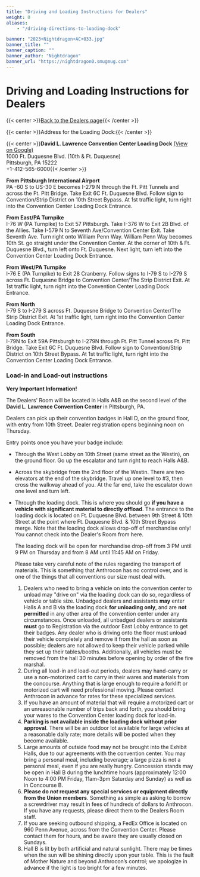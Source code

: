 ```yaml
---
title: "Driving and Loading Instructions for Dealers"
weight: 0
aliases:
    - "/driving-directions-to-loading-dock"

banner: "2023+Nightdragon+AC+033.jpg"
banner_title: ""
banner_caption: ""
banner_author: "Nightdragon"
banner_url: "https://nightdragon0.smugmug.com"
---
```


# Driving and Loading Instructions for Dealers

{{< center >}}[Back to the Dealers page](/dealers){{< /center >}}

{{< center >}}Address for the Loading Dock:{{< /center >}}

{{< center >}}**David L. Lawrence Convention Center Loading Dock** [(View on Google)](https://goo.gl/maps/1ZHvu8Qwozz)<br>
1000 Ft. Duquesne Blvd. (10th & Ft. Duquesne)<br>
Pittsburgh, PA 15222<br>
+1-412-565-6000{{< /center >}}

**From Pittsburgh International Airport**<br>
PA -60 S to US-30 E becomes I-279 N through the Ft. Pitt Tunnels and across the Ft. Pitt Bridge. Take Exit 6C Ft. Duquesne Blvd. Follow sign to Convention/Strip District on 10th Street Bypass. At 1st traffic light, turn right into the Convention Center Loading Dock Entrance.

**From East/PA Turnpike**<br>
I-76 W (PA Turnpike) to Exit 57 Pittsburgh. Take I-376 W to Exit 2B Blvd. of the Allies. Take I-579 N to Seventh Ave/Convention Center Exit. Take Seventh Ave. Turn right onto William Penn Way. William Penn Way becomes 10th St. go straight under the Convention Center. At the corner of 10th & Ft. Duquesne Blvd., turn left onto Ft. Duquesne. Next light, turn left into the Convention Center Loading Dock Entrance.

**From West/PA Turnpike**<br>
I-76 E (PA Turnpike) to Exit 28 Cranberry. Follow signs to I-79 S to I-279 S across Ft. Duquesne Bridge to Convention Center/The Strip District Exit. At 1st traffic light, turn right into the Convention Center Loading Dock Entrance.

**From North**<br>
I-79 S to I-279 S across Ft. Duquesne Bridge to Convention Center/The Strip District Exit. At 1st traffic light, turn right into the Convention Center Loading Dock Entrance.

**From South**<br>
I-79N to Exit 59A Pittsburgh to I-279N through Ft. Pitt Tunnel across Ft. Pitt Bridge. Take Exit 6C Ft. Duquesne Blvd. Follow sign to Convention/Strip District on 10th Street Bypass. At 1st traffic light, turn right into the Convention Center Loading Dock Entrance.

### Load-in and Load-out instructions

**Very Important Information!**

The Dealers' Room will be located in Halls A&B on the second level of the **David L. Lawrence Convention Center** in Pittsburgh, PA.

Dealers can pick up their convention badges in Hall D, on the ground floor, with entry from 10th Street. Dealer registration opens beginning noon on Thursday.

Entry points once you have your badge include:

- Through the West Lobby on 10th Street (same street as the Westin), on the ground floor. Go up the escalator and turn right to reach Halls A&B.
- Across the skybridge from the 2nd floor of the Westin. There are two elevators at the end of the skybridge. Travel up one level to #3, then cross the walkway ahead of you. At the far end, take the escalator down one level and turn left.
- Through the loading dock. This is where you should go **if you have a vehicle with significant material to directly offload**. The entrance to the loading dock is located on Ft. Duquesne Blvd. between 9th Street & 10th Street at the point where Ft. Duquesne Blvd. & 10th Street Bypass merge. Note that the loading dock allows drop-off of merchandise only! You cannot check into the Dealer's Room from here.

    The loading dock will be open for merchandise drop-off from 3 PM until 9 PM on Thursday and from 8 AM until 11:45 AM on Friday.

    Please take very careful note of the rules regarding the transport of materials. This is something that Anthrocon has no control over, and is one of the things that all conventions our size must deal with.

    1. Dealers who need to bring a vehicle on into the convention center to unload may "drive on" via the loading dock can do so, regardless of vehicle or table size. Unbadged dealers and assistants **may** enter Halls A and B via the loading dock **for unloading only**, and are **not permitted** in any other area of the convention center under any circumstances. Once unloaded, all unbadged dealers or assistants **must** go to Registration via the outdoor East Lobby entrance to get their badges. Any dealer who is driving onto the floor must unload their vehicle completely and remove it from the hall as soon as possible; dealers are not allowed to keep their vehicle parked while they set up their tables/booths. Additionally, all vehicles must be removed from the hall 30 minutes before opening by order of the fire marshal.
    2. During all load-in and load-out periods, dealers may hand-carry or use a non-motorized cart to carry in their wares and materials from the concourse. Anything that is large enough to require a forklift or motorized cart will need professional moving. Please contact Anthrocon in advance for rates for these specialized services.
    3. If you have an amount of material that will require a motorized cart or an unreasonable number of trips back and forth, you should bring your wares to the Convention Center loading dock for load-in.
    4. **Parking is not available inside the loading dock without prior approval**. There will be an outdoor lot available for large vehicles at a reasonable daily rate; more details will be posted when they become available.
    5. Large amounts of outside food may not be brought into the Exhibit Halls, due to our agreements with the convention center. You may bring a personal meal, including beverage; a large pizza is not a personal meal, even if you are really hungry. Concession stands may be open in Hall B during the lunchtime hours (approximately 12:00 Noon to 4:00 PM Friday, 11am-3pm Saturday and Sunday) as well as in Concourse B.
    6. **Please do *not* request any special services or equipment directly from the Union members**. Something as simple as asking to borrow a screwdriver may result in fees of hundreds of dollars to Anthrocon. If you have any requests, please direct them to the Dealers Room staff.
    7. If you are seeking outbound shipping, a FedEx Office is located on 960 Penn Avenue, across from the Convention Center. Please contact them for hours, and be aware they are usually closed on Sundays.
    8. Hall B is lit by both artificial and natural sunlight. There may be times when the sun will be shining directly upon your table. This is the fault of Mother Nature and beyond Anthrocon’s control; we apologize in advance if the light is too bright for a few minutes.
